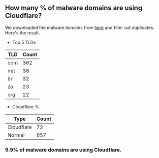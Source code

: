 ## How many % of malware domains are using Cloudflare?


We downloaded the malware domains from [here](https://urlhaus.abuse.ch) and filter out duplicates.
Here's the result.


[//]: # (start replacement)


- Top 5 TLDs

| TLD | Count |
| --- | --- |
| com | 362 |
| net | 38 |
| br | 32 |
| za | 23 |
| org | 22 |


- Cloudflare %

| Type | Count |
| --- | --- |
| Cloudflare | 72 |
| Normal | 657 |


### 9.9% of malware domains are using Cloudflare.